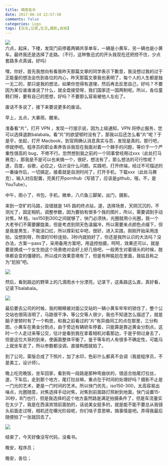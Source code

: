 ```yaml
---
title: 晴雨各半
date: 2017-06-24 22:57:58
comments: false
categories: Logs
tags: [日志,记录,生活,摄影,自拍]
---
```

![](http://wx1.sinaimg.cn/mw690/ad108d28gy1fgwges1gvbj21kw16o4qp.jpg)  
六点，起床，下楼，发现门前停着两辆共享单车，一辆是小黄车，另一辆也是小黄车。最终我还是选择了走路。（不行，这种鲁迅式的开头我现在还把控不住，少点套路多点真诚，好吗）  

嘿，你好，首先我想向有看我昨天那篇文章的同学表示下歉意，我没想过我的过于正能量的想法会伤到各位的内心，昨天那篇文章我也表明了，每个人的人生都是独一无二的，那只是我的想法，如果你觉得有道理，然后再去反思自己，好吗？不要因为某位谁谁谁说了什么，就全盘接受呀，我们国家还一国两制呢。所以，各位童鞋们呀，要有自己的思想，好吗？不要那么容易被他人左右了。  

废话不多说了，接下来要说更多的废话。   

早上，五点，大暴雨，醒来。  

准备看“片”，打开 VPN ，发现一行提示说，因为上级通知，VPN 将停止服务，您可以选择退款balabala。看“片”的欲望顿时没有了，那我以后还怎么看“片”呢？于是乎，坐起，打开 Macbook，到官网确认消息真实与否，发现是真的。那行吧，停就停吧。程序员的职业素养告诉我现在我面对着一个棘手的问题，等价于一个严重性很高的 bug，不修不行。忽然想到我之前的一个同事曾经用过xxx（此处打马赛克），那我是不是可以也来搞一个，很好，想法有了，那么想法的可行性呢？遂，百度，谷歌，必应之，估计没什么问题。实践吧，打开终端，经过不可描述的一番操作后，一切搞定。接着就是自测时间了，打开手机，下载xxx（此处马赛克），输入对应配置，完美打开pornhub（写错了，应该是github，哦，不，是 YouTube）。  

中午，雨小了，书包，手机，微单，八爪鱼三脚架，出门，摄影。  

来到一空旷的马路，没错就是 145 路的终点站，遂，选择场景，天阴沉沉的，不测光了，固定相机，调整参数，因为要拍有很多个我的图片，所以，需要调到手动对焦，M 档，iso150到300之间就够了，快门必须快，光圈就用小光圈，我一个大老爷们不需要朦胧美，但是考虑到阴天色温偏冷，所以需要来点颜色点缀下，但是我是男生，不能涂口红，所以撑彩虹伞吧，很好，进入实践，刚刚开始采用连拍，没想到呀，所谓的10秒连拍，3秒内就拍好了，你还是我所认识的大法吗？没办法，方案一pass了，采用备用方案吧，用遥控拍摄，呵呵，效果还可以，就是要是换成一个女生拍这个场景绝对会好上好几倍吧，一般男生对着镜头的时候，肢体都会变的僵硬的。所以成片效果意境有了，但是有种尴尬在里面，我姑且称之为“尬拍”吧。  

![](http://wx3.sinaimg.cn/mw690/ad108d28gy1fgwgeu7v0jj21kw11x4qp.jpg)  

然后，看到路边的野草上的几滴雨水十分漂亮，记录下，这条路这么直，真好看，记录下balabala。  

![](http://wx1.sinaimg.cn/mw690/ad108d28gy1fgwget1ufvj218w0u0tpo.jpg)  

 最后要去公司的时候，我的眼睛被对面公交站的一辆小黄车牢牢的锁住了，整个公交站也很简洁明了，马路很干净，等公交等人很少，我也不知道怎么描述了，就是脑子里顿时有了一个构思，和我之前看过的“片”有异曲同工的点在那里，三分构图，小黄车在黄金分割点，由于旁边有辆轿车停着，只能算是靠近黄金分割点，这时一个人走过来等公交，估计是看到我在拿着相机对着那边，于是乎侧过身去了，但是这位大哥的到来，使画面整体平衡了。鉴于等车的人有很多不确定性，可能马上就坐车走了，所以参数都没调，直接构图就拍了。  

到了公司，蒙版合成了下照片，加了水印，色彩什么都真不会调（我是程序员，不是美工，设计师）。  

晚上吃完晚饭，坐车回家，看到有一段路是那种弯曲状的，很适合拍尾灯拉丝，遂，下车后，走到那个地方，尾灯拉丝嘛，重点在于时间的处理好吗？摄影不止是一门光的艺术，更是一门时间的艺术。所以快门优先，iso150-300，太高容易出噪点，光圈随意，对焦选择手动对焦，对焦到前面路灯照射到地面，快门设置15-30秒，B门也行，但是我选择的这个地方虽然路是满足拍摄条件了，但是车流量实在太少了，我是在西溪宾馆前面拍的，话说美女挺多的，就是能不能不要总从我镜头前面走过呀，相机还在曝光阶段呢，你们啥子意思嘛，搞事情是吧。弄得我最后随便拍了一张就回去了。  

![](http://wx3.sinaimg.cn/mw690/ad108d28gy1fgwoclpwnlj218w0u0h4u.jpg)  

结束了，今天好像没写代码，没看书。  

晚安，程序员；  

晚安，各位；